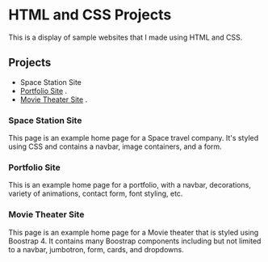 # HTML and CSS Projects
This is a display of sample websites that I made using HTML and CSS.
## Projects
* Space Station Site 
* [Portfolio Site](https://ahmed-ghafoori.github.io/Portfolio/) .
* [Movie Theater Site](https://github.com/Ahmed-Ghafoori/AOLwork/blob/main/CSSassignment.html) .
### Space Station Site
This page is an example home page for a Space travel company. It's styled using CSS and contains a navbar, image containers, and a form.
### Portfolio Site
This is an example home page for a portfolio, with a navbar, decorations, variety of animations, contact form, font styling, etc.
### Movie Theater Site
This page is an example home page for a Movie theater that is styled using Boostrap 4. It contains many Boostrap components including but not limited to a navbar, jumbotron, form, cards, and dropdowns.
